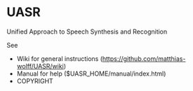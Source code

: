 UASR
====

Unified Approach to Speech Synthesis and Recognition

See
- Wiki for general instructions (https://github.com/matthias-wolff/UASR/wiki)
- Manual for help ($UASR_HOME/manual/index.html)
- COPYRIGHT